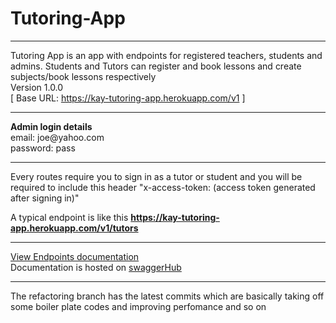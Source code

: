 # Tutoring-App
<hr>
Tutoring App is an app with endpoints for registered teachers, students and admins. Students and Tutors can register and book lessons and create subjects/book lessons respectively<br>
Version 1.0.0 <br>
[ Base URL: <a href="https://kay-tutoring-app.herokuapp.com">https://kay-tutoring-app.herokuapp.com/v1</a> ] <br>

<hr>
<strong>Admin login details</strong><br>
email: joe@yahoo.com<br>
password: pass
<hr>

Every routes require you to sign in as a tutor or student and you will be required to include this header "x-access-token: (access token generated after signing in)"

A typical endpoint is like this <strong> https://kay-tutoring-app.herokuapp.com/v1/tutors</strong><br>
<hr>
<a href="https://kay-tutoring-app.herokuapp.com/" target="_blank">View Endpoints documentation</a><br>
Documentation is hosted on <a href="https://app.swaggerhub.com/apis/lollykrown/Tutoring-App-API/1.0.0" target="_blank">swaggerHub</a>
<br>
<hr>
The refactoring branch has the latest commits which are basically taking off some boiler plate codes and improving perfomance and so on



